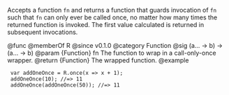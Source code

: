Accepts a function `fn` and returns a function that guards invocation of
`fn` such that `fn` can only ever be called once, no matter how many times
the returned function is invoked. The first value calculated is returned in
subsequent invocations.

@func
@memberOf R
@since v0.1.0
@category Function
@sig (a... -> b) -> (a... -> b)
@param {Function} fn The function to wrap in a call-only-once wrapper.
@return {Function} The wrapped function.
@example

     var addOneOnce = R.once(x => x + 1);
     addOneOnce(10); //=> 11
     addOneOnce(addOneOnce(50)); //=> 11
